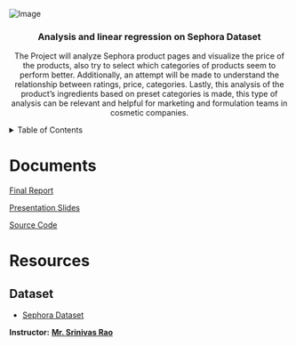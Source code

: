 ![Image ](https://user-images.githubusercontent.com/81470200/146758655-0a77d2e5-0aa8-46f1-a435-d6a5ec35989e.jpeg)


<h3 align="center"> Analysis and linear regression on Sephora Dataset</h3>

  <p align="center">
The Project will analyze Sephora product pages and visualize the price of the products, also try to select which categories of products seem to perform better. Additionally, an attempt will be made to understand the relationship between ratings, price, categories. Lastly, this analysis of the product’s ingredients based on preset categories is made, this type of analysis can be relevant and helpful for marketing and formulation teams in cosmetic companies.
  </p>
</p>

<!-- TABLE OF CONTENTS -->
<details>
  <summary>Table of Contents</summary>
  <ol>
    <li><a href="#Documents">Documents</a></li>
    <li>
      <a href="#Resources">Resources</a>
      <ul>
        <li><a href="#Dataset">Dataset</a></li>
        <li><a href="#Articles">Articles</a></li>
      </ul>
    </li>
    </li>
  </ol>
</details>

# Documents
[Final Report](https://github.com/alaanouud/Regression-Project/blob/main/Alanoud_Alnirah_Regression_report.pdf) 

[Presentation Slides](https://github.com/alaanouud/Regression-Project/blob/main/Alanoud_Alnirah_Regression_ppt.pdf)

[Source Code](https://github.com/alaanouud/Regression-Project/blob/main/Alanoud_Alnirah_Regression_code.ipynb) 


# Resources
## Dataset
-  [Sephora Dataset](https://www.googleadservices.com/pagead/aclk?sa=L&ai=CQ_fsdWTAYZXmL8jE3wOhrqjgD7j27aNn2YipppQPjtOIqPIZCAAQASC5VGCrzfOF8B6gAdu_jJcDyAEByAPYIKoEU0_Qu_292oZQoiqkkXapL1kimOfUQ6dALkJtqOiWV2HqqjFqL7ZYS9KTXdwp7TVv9LRRhupvWe1zXjtPPqqaM0vFwNdYKu2lRKArDBIMh3u9w8ddwASA0ejuhQOABZBOoAZmgAeNwPNoiAcBkAcBqAemvhuoB7masQKoB_PRG6gH7tIbqAf_nLECqAfK3BuwCAHSCAUQAiCEAZoJF2h0dHBzOi8vd3d3LnNlcGhvcmEuc2EvsQnHP7lDpcLsJ7kJr9So7qXYp_v4CQHgCwGqDAIIAbgMAcgU-aLd1NeH88860BUBmBYB-BYBgBcBkhcIEgYIARADGHU&ved=2ahUKEwi6q5DnnvL0AhVOzKQKHewjCn4Q0Qx6BAgDEAE&dblrd=1&sival=AF15MEDt8Gn0JQi4HnMG1nHqmPkwBdVoC3L2MCCD9mPTOyLcIgUo0FijDoE--nlTBVM3oPqtL1hNYyiYvOnKbTdH55GnCnFsf656-wN35MPr5CS2dfWTmwVtajDZTCbLuX0F4aXBgOIsBoN9P72ryyyUjfE-PTZJBw&sig=AOD64_2S1TmYxLT5XCALOn_0JuXyBR5nUw&adurl=https://clickserve.dartsearch.net/link/click%3Flid%3D43700063262871727%26ds_s_kwgid%3D58700007030020116%26ds_a_cid%3D220489893%26ds_a_caid%3D9619002612%26ds_a_agid%3D104653793408%26ds_a_fiid%3D%26ds_a_lid%3Dkwd-889679128974%26ds_a_extid%3D%26%26ds_e_adid%3D569464456051%26ds_e_matchtype%3Dsearch%26ds_e_device%3Dc%26ds_e_network%3Dg%26%26ds_url_v%3D2%26ds_dest_url%3Dhttps://www.sephora.sa/%3Fgclsrc%3Daw.ds%26)


**Instructor:** [**Mr. Srinivas Rao**]()

